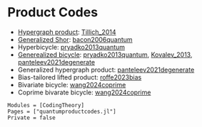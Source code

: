 # Product Codes

- [Hypergraph product](https://errorcorrectionzoo.org/c/hypergraph_product): [Tillich_2014](@cite)
- [Generalized Shor](https://errorcorrectionzoo.org/c/generalized_shor): [bacon2006quantum](@cite)
- Hyperbicycle: [pryadko2013quantum](@cite)
- [Generealized bicycle](https://errorcorrectionzoo.org/c/generalized_bicycle): [pryadko2013quantum](@cite), [Kovalev_2013](@cite), [panteleev2021degenerate](@cite)
- Generalized hypergraph product: [panteleev2021degenerate](@cite)
- Bias-tailored lifted product: [roffe2023bias](@cite)
- Bivariate bicycle: [wang2024coprime](@cite)
- Coprime bivarate bicycle: [wang2024coprime](@cite)


```@autodocs
Modules = [CodingTheory]
Pages = ["quantumproductcodes.jl"]
Private = false
```
